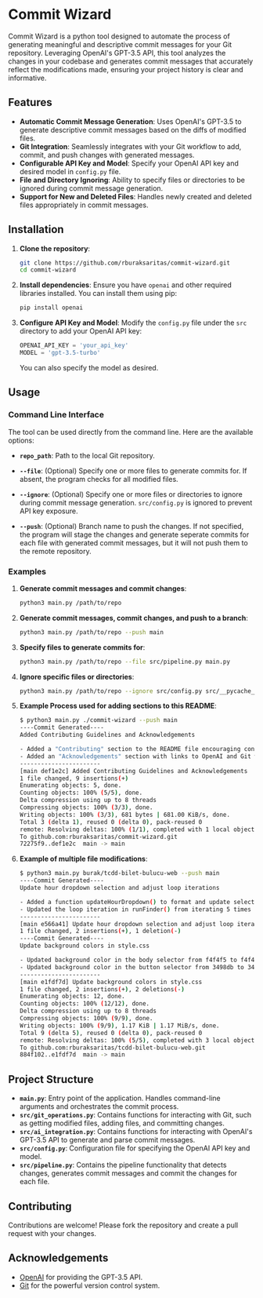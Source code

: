 # Commit Wizard

Commit Wizard is a python tool designed to automate the process of generating meaningful and descriptive commit messages for your Git repository. Leveraging OpenAI's GPT-3.5 API, this tool analyzes the changes in your codebase and generates commit messages that accurately reflect the modifications made, ensuring your project history is clear and informative.

## Features

- **Automatic Commit Message Generation**: Uses OpenAI's GPT-3.5 to generate descriptive commit messages based on the diffs of modified files.
- **Git Integration**: Seamlessly integrates with your Git workflow to add, commit, and push changes with generated messages.
- **Configurable API Key and Model**: Specify your OpenAI API key and desired model in `config.py` file.
- **File and Directory Ignoring**: Ability to specify files or directories to be ignored during commit message generation.
- **Support for New and Deleted Files**: Handles newly created and deleted files appropriately in commit messages.

## Installation

1. **Clone the repository**:
    ```sh
    git clone https://github.com/rburaksaritas/commit-wizard.git
    cd commit-wizard
    ```

2. **Install dependencies**:
    Ensure you have `openai` and other required libraries installed. You can install them using pip:
    ```sh
    pip install openai
    ```

3. **Configure API Key and Model**:
    Modify the `config.py` file under the `src` directory to add your OpenAI API key:
    ```python
    OPENAI_API_KEY = 'your_api_key'
    MODEL = 'gpt-3.5-turbo'
    ```
    You can also specify the model as desired.

## Usage

### Command Line Interface

The tool can be used directly from the command line. Here are the available options:

- **`repo_path`**: Path to the local Git repository.

- **`--file`**: (Optional) Specify one or more files to generate commits for. If absent, the program checks for all modified files.

- **`--ignore`**: (Optional) Specify one or more files or directories to ignore during commit message generation. `src/config.py` is ignored to prevent API key exposure.

- **`--push`**: (Optional) Branch name to push the changes. If not specified, the program will stage the changes and generate seperate commits for each file with generated commit messages, but it will not push them to the remote repository.

### Examples

1. **Generate commit messages and commit changes**:
    ```sh
    python3 main.py /path/to/repo
    ```

2. **Generate commit messages, commit changes, and push to a branch**:
    ```sh
    python3 main.py /path/to/repo --push main
    ```

3. **Specify files to generate commits for**:
    ```sh
    python3 main.py /path/to/repo --file src/pipeline.py main.py
    ```

4. **Ignore specific files or directories**:
    ```sh
    python3 main.py /path/to/repo --ignore src/config.py src/__pycache__
    ```

3. **Example Process used for adding sections to this README**:
    ```sh
    $ python3 main.py ./commit-wizard --push main
    ----Commit Generated---- 
    Added Contributing Guidelines and Acknowledgements 

    - Added a "Contributing" section to the README file encouraging contributions through forking and creating pull requests.
    - Added an "Acknowledgements" section with links to OpenAI and Git websites to acknowledge their contributions. 
    -----------------------
    [main def1e2c] Added Contributing Guidelines and Acknowledgements
    1 file changed, 9 insertions(+)
    Enumerating objects: 5, done.
    Counting objects: 100% (5/5), done.
    Delta compression using up to 8 threads
    Compressing objects: 100% (3/3), done.
    Writing objects: 100% (3/3), 681 bytes | 681.00 KiB/s, done.
    Total 3 (delta 1), reused 0 (delta 0), pack-reused 0
    remote: Resolving deltas: 100% (1/1), completed with 1 local object.
    To github.com:rburaksaritas/commit-wizard.git
    72275f9..def1e2c  main -> main
   ```

4. **Example of multiple file modifications**:
    ```sh
    $ python3 main.py burak/tcdd-bilet-bulucu-web --push main
    ----Commit Generated---- 
    Update hour dropdown selection and adjust loop iterations 

    - Added a function updateHourDropdown() to format and update selections in the hour dropdown.
    - Updated the loop iteration in runFinder() from iterating 5 times to 4 times for better performance. 
    -----------------------
    [main e566a41] Update hour dropdown selection and adjust loop iterations
    1 file changed, 2 insertions(+), 1 deletion(-)
    ----Commit Generated---- 
    Update background colors in style.css 

    - Updated background color in the body selector from f4f4f5 to f4f4f4.
    - Updated background color in the button selector from 3498db to 3498dd. 
    -----------------------
    [main e1fdf7d] Update background colors in style.css
    1 file changed, 2 insertions(+), 2 deletions(-)
    Enumerating objects: 12, done.
    Counting objects: 100% (12/12), done.
    Delta compression using up to 8 threads
    Compressing objects: 100% (9/9), done.
    Writing objects: 100% (9/9), 1.17 KiB | 1.17 MiB/s, done.
    Total 9 (delta 5), reused 0 (delta 0), pack-reused 0
    remote: Resolving deltas: 100% (5/5), completed with 3 local objects.
    To github.com:rburaksaritas/tcdd-bilet-bulucu-web.git
    884f102..e1fdf7d  main -> main
    ```

## Project Structure

- **`main.py`**: Entry point of the application. Handles command-line arguments and orchestrates the commit process.
- **`src/git_operations.py`**: Contains functions for interacting with Git, such as getting modified files, adding files, and committing changes.
- **`src/ai_integration.py`**: Contains functions for interacting with OpenAI's GPT-3.5 API to generate and parse commit messages.
- **`src/config.py`**: Configuration file for specifying the OpenAI API key and model.
- **`src/pipeline.py`**: Contains the pipeline functionality that detects changes, generates commit messages and commit the changes for each file.

## Contributing

Contributions are welcome! Please fork the repository and create a pull request with your changes.

## Acknowledgements

- [OpenAI](https://openai.com/) for providing the GPT-3.5 API.
- [Git](https://git-scm.com/) for the powerful version control system.